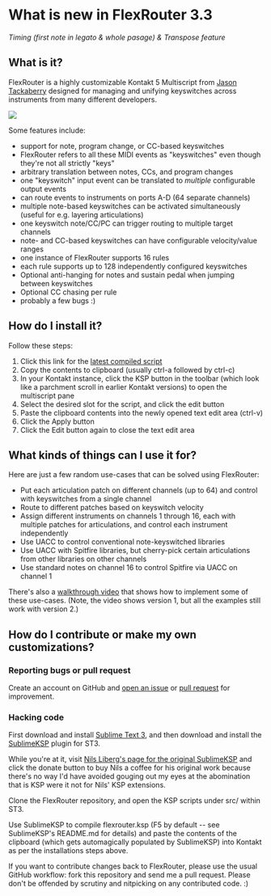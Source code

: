 # What is new in FlexRouter 3.3

*Timing (first note in legato & whole pasage) & Transpose feature*


## What is it?

FlexRouter is a highly customizable Kontakt 5 Multiscript from [Jason Tackaberry](https://github.com/jtackaberry/flexrouter) designed for managing and unifying keyswitches across instruments from many different developers.

![](https://dominiksvoboda.com/wp-content/uploads/2021/07/dominiksvoboda.com-flexrouter3.png)

Some features include:

* support for note, program change, or CC-based keyswitches
 * FlexRouter refers to all these MIDI events as "keyswitches" even though they're not all strictly "keys"
* arbitrary translation between notes, CCs, and program changes
 * one "keyswitch" input event can be translated to *multiple* configurable output events
* can route events to instruments on ports A-D (64 separate channels)
* multiple note-based keyswitches can be activated simultaneously (useful for e.g. layering articulations)
* one keyswitch note/CC/PC can trigger routing to multiple target channels
* note- and CC-based keyswitches can have configurable velocity/value ranges
* one instance of FlexRouter supports 16 rules
* each rule supports up to 128 independently configured keyswitches
* Optional anti-hanging for notes and sustain pedal when jumping between keyswitches
* Optional CC chasing per rule
* probably a few bugs :)


## How do I install it?

Follow these steps:

1. Click this link for the [latest compiled script](https://github.com/jerayan/flexrouter/releases/download/v3.0/FlexRouter.3.ksp)
2. Copy the contents to clipboard (usually ctrl-a followed by ctrl-c)
3. In your Kontakt instance, click the KSP button in the toolbar (which look like a parchment scroll in earlier Kontakt versions) to open the multiscript pane
4. Select the desired slot for the script, and click the edit button
5. Paste the clipboard contents into the newly opened text edit area (ctrl-v)
6. Click the Apply button
7. Click the Edit button again to close the text edit area



## What kinds of things can I use it for?

Here are just a few random use-cases that can be solved using FlexRouter:

* Put each articulation patch on different channels (up to 64) and control with keyswitches
  from a single channel
* Route to different patches based on keyswitch velocity
* Assign different instruments on channels 1 through 16, each with multiple patches for articulations, and
  control each instrument independently
* Use UACC to control conventional note-keyswitched libraries
* Use UACC with Spitfire libraries, but cherry-pick certain articulations from
  other libraries on other channels
* Use standard notes on channel 16 to control Spitfire via UACC on channel 1

There's also a [walkthrough video](https://www.youtube.com/watch?v=FddWrEwaNmM) that shows how to implement some of these use-cases.
(Note, the video shows version 1, but all the examples still work with version 2.)


## How do I contribute or make my own customizations?

### Reporting bugs or pull request

Create an account on GitHub and [open an issue](https://github.com/jerayan/flexrouter/issues) or [pull request](https://github.com/jerayan/flexrouter/pulls) for improvement.


### Hacking code

First download and install [Sublime Text 3](http://www.sublimetext.com/3), and then download and install the [SublimeKSP](https://github.com/nojanath/SublimeKSP#installation) plugin for ST3.

While you're at it, visit [Nils Liberg's page for the original SublimeKSP](http://nilsliberg.se/ksp/) and click the donate button to buy Nils a coffee for his original work because there's no way I'd have avoided gouging out my eyes at the abomination that is KSP were it not for Nils' KSP extensions.

Clone the FlexRouter repository, and open the KSP scripts under src/ within ST3.

Use SublimeKSP to compile flexrouter.ksp (F5 by default -- see SublimeKSP's README.md for details) and paste the contents of the clipboard (which gets automagically populated by SublimeKSP) into Kontakt as per the installations steps above.

If you want to contribute changes back to FlexRouter, please use the usual GitHub workflow: fork this repository and send me a pull request.  Please don't be offended by scrutiny and nitpicking on any contributed code. :)
